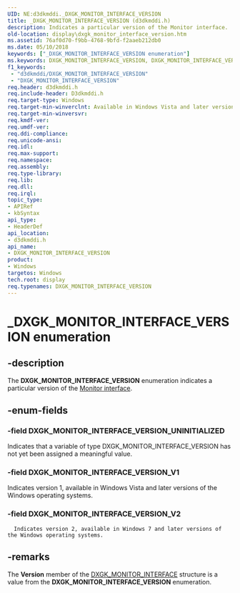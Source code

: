 ```yaml
---
UID: NE:d3dkmddi._DXGK_MONITOR_INTERFACE_VERSION
title: _DXGK_MONITOR_INTERFACE_VERSION (d3dkmddi.h)
description: Indicates a particular version of the Monitor interface.
old-location: display\dxgk_monitor_interface_version.htm
ms.assetid: 76af0d70-f9bb-4768-9bfd-f2aaeb212db0
ms.date: 05/10/2018
keywords: ["_DXGK_MONITOR_INTERFACE_VERSION enumeration"]
ms.keywords: DXGK_MONITOR_INTERFACE_VERSION, DXGK_MONITOR_INTERFACE_VERSION enumeration [Display Devices], DXGK_MONITOR_INTERFACE_VERSION_UNINITIALIZED, DXGK_MONITOR_INTERFACE_VERSION_V1, DXGK_MONITOR_INTERFACE_VERSION_V2, DmEnums_4ec3a10c-c04f-431b-851d-908a5ff972a1.xml, _DXGK_MONITOR_INTERFACE_VERSION, d3dkmddi/DXGK_MONITOR_INTERFACE_VERSION, d3dkmddi/DXGK_MONITOR_INTERFACE_VERSION_UNINITIALIZED, d3dkmddi/DXGK_MONITOR_INTERFACE_VERSION_V1, d3dkmddi/DXGK_MONITOR_INTERFACE_VERSION_V2, display.dxgk_monitor_interface_version
f1_keywords:
 - "d3dkmddi/DXGK_MONITOR_INTERFACE_VERSION"
 - "DXGK_MONITOR_INTERFACE_VERSION"
req.header: d3dkmddi.h
req.include-header: D3dkmddi.h
req.target-type: Windows
req.target-min-winverclnt: Available in Windows Vista and later versions of the Windows operating systems.
req.target-min-winversvr: 
req.kmdf-ver: 
req.umdf-ver: 
req.ddi-compliance: 
req.unicode-ansi: 
req.idl: 
req.max-support: 
req.namespace: 
req.assembly: 
req.type-library: 
req.lib: 
req.dll: 
req.irql: 
topic_type:
- APIRef
- kbSyntax
api_type:
- HeaderDef
api_location:
- d3dkmddi.h
api_name:
- DXGK_MONITOR_INTERFACE_VERSION
product:
- Windows
targetos: Windows
tech.root: display
req.typenames: DXGK_MONITOR_INTERFACE_VERSION
---
```


# _DXGK_MONITOR_INTERFACE_VERSION enumeration


## -description


The <b>DXGK_MONITOR_INTERFACE_VERSION</b> enumeration indicates a particular version of the <a href="https://docs.microsoft.com/windows-hardware/drivers/ddi/index">Monitor interface</a>.


## -enum-fields




### -field DXGK_MONITOR_INTERFACE_VERSION_UNINITIALIZED

Indicates that a variable of type DXGK_MONITOR_INTERFACE_VERSION has not yet been assigned a meaningful value.


### -field DXGK_MONITOR_INTERFACE_VERSION_V1

Indicates version 1, available in Windows Vista and later versions of the Windows operating systems.


### -field DXGK_MONITOR_INTERFACE_VERSION_V2


      Indicates version 2, available in Windows 7 and later versions of the Windows operating systems.
     


## -remarks



The <b>Version</b> member of the <a href="https://docs.microsoft.com/windows-hardware/drivers/ddi/d3dkmddi/ns-d3dkmddi-_dxgk_monitor_interface">DXGK_MONITOR_INTERFACE</a> structure is a value from the <b>DXGK_MONITOR_INTERFACE_VERSION</b> enumeration.



